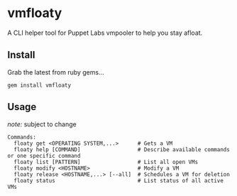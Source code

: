 vmfloaty
========

A CLI helper tool for Puppet Labs vmpooler to help you stay afloat.

## Install

Grab the latest from ruby gems...

```
gem install vmfloaty
```

## Usage

_note:_ subject to change

```
Commands:
  floaty get <OPERATING SYSTEM,...>      # Gets a VM
  floaty help [COMMAND]                  # Describe available commands or one specific command
  floaty list [PATTERN]                  # List all open VMs
  floaty modify <HOSTNAME>               # Modify a VM
  floaty release <HOSTNAME,...> [--all]  # Schedules a VM for deletion
  floaty status                          # List status of all active VMs
```
